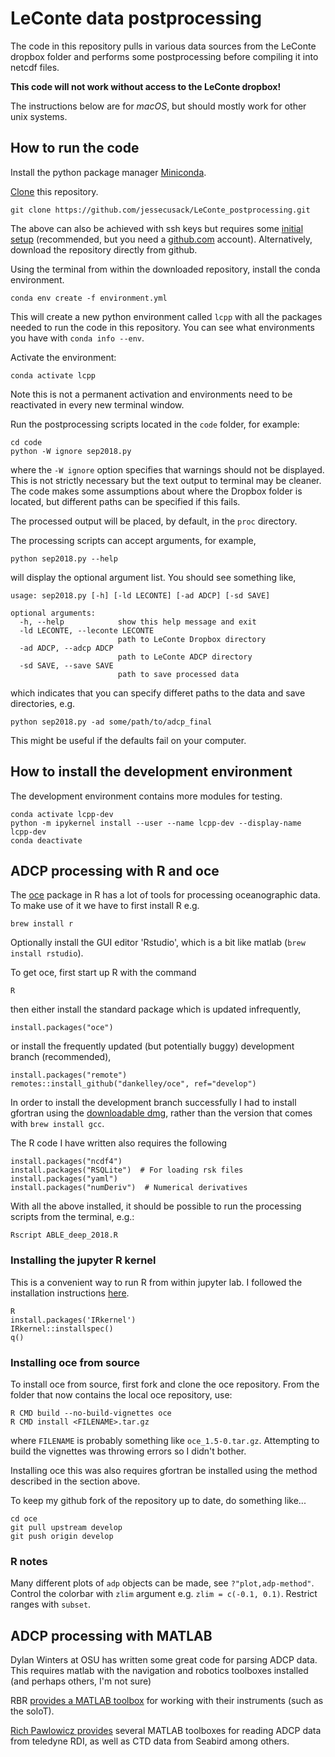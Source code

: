 # LeConte data postprocessing

The code in this repository pulls in various data sources from the LeConte
dropbox folder and performs some postprocessing before compiling it into 
netcdf files. 

**This code will not work without access to the LeConte dropbox!**

The instructions below are for _macOS_, but should mostly work for other unix systems. 

## How to run the code

Install the python package manager [Miniconda](https://docs.conda.io/en/latest/miniconda.html).


[Clone](https://git-scm.com/book/en/v2/Git-Basics-Getting-a-Git-Repository) this repository.
```
git clone https://github.com/jessecusack/LeConte_postprocessing.git
```
The above can also be achieved with ssh keys but requires some [initial setup](https://jdblischak.github.io/2014-09-18-chicago/novice/git/05-sshkeys.html) (recommended, but you need a [github.com](github.com) account). Alternatively, download the repository directly from github.

Using the terminal from within the downloaded repository, install the conda environment.
```
conda env create -f environment.yml
```
This will create a new python environment called `lcpp` with all the packages needed to run the code in this repository. You can see what environments you have with `conda info --env`.

Activate the environment: 
```
conda activate lcpp
```
Note this is not a permanent activation and environments need to be reactivated in every new terminal window.

Run the postprocessing scripts located in the `code` folder, for example:
```
cd code
python -W ignore sep2018.py
```

where the `-W ignore` option specifies that warnings should not be displayed. This is not strictly necessary but the text output to terminal may be cleaner. The code makes some assumptions about where the Dropbox folder is located, but different paths can be specified if this fails. 

The processed output will be placed, by default, in the `proc` directory. 

The processing scripts can accept arguments, for example,
```
python sep2018.py --help
```
will display the optional argument list. You should see something like,
```
usage: sep2018.py [-h] [-ld LECONTE] [-ad ADCP] [-sd SAVE]

optional arguments:
  -h, --help            show this help message and exit
  -ld LECONTE, --leconte LECONTE
                        path to LeConte Dropbox directory
  -ad ADCP, --adcp ADCP
                        path to LeConte ADCP directory
  -sd SAVE, --save SAVE
                        path to save processed data
```
which indicates that you can specify differet paths to the data and save directories, e.g.
```
python sep2018.py -ad some/path/to/adcp_final
```
This might be useful if the defaults fail on your computer.

<!-- ## How to develop the code

Install the development environment `conda env create -f environment_dev.yml` and look in the `tests` folder. -->

## How to install the development environment

The development environment contains more modules for testing. 

```
conda activate lcpp-dev
python -m ipykernel install --user --name lcpp-dev --display-name lcpp-dev
conda deactivate
```

## ADCP processing with R and oce

The [oce](https://dankelley.github.io/oce/) package in R has a lot of tools for processing oceanographic data. To make use of it we have to first install R e.g.

```
brew install r
```

Optionally install the GUI editor 'Rstudio', which is a bit like matlab (`brew install rstudio`).

To get oce, first start up R with the command

```
R
```

then either install the standard package which is updated infrequently,

```
install.packages("oce")
```

or install the frequently updated (but potentially buggy) development branch (recommended),

```
install.packages("remote")
remotes::install_github("dankelley/oce", ref="develop")
```

In order to install the development branch successfully I had to install gfortran using the [downloadable dmg](https://github.com/fxcoudert/gfortran-for-macOS/releases), rather than the version that comes with `brew install gcc`.

The R code I have written also requires the following

```
install.packages("ncdf4")
install.packages("RSQLite")  # For loading rsk files
install.packages("yaml")
install.packages("numDeriv")  # Numerical derivatives
```

With all the above installed, it should be possible to run the processing scripts from the terminal, e.g.:

```
Rscript ABLE_deep_2018.R
```

### Installing the jupyter R kernel

This is a convenient way to run R from within jupyter lab. I followed the installation instructions [here](https://github.com/IRkernel/IRkernel).

```
R
install.packages('IRkernel')
IRkernel::installspec()
q()
```

### Installing oce from source

To install oce from source, first fork and clone the oce repository. From the folder that now contains the local oce repository, use:

```
R CMD build --no-build-vignettes oce
R CMD install <FILENAME>.tar.gz
```

where `FILENAME` is probably something like `oce_1.5-0.tar.gz`. Attempting to build the vignettes was throwing errors so I didn't bother. 

Installing oce this was also requires gfortran be installed using the method described in the section above.

To keep my github fork of the repository up to date, do something like...

```
cd oce
git pull upstream develop
git push origin develop
```

### R notes

Many different plots of `adp` objects can be made, see `?"plot,adp-method"`. Control the colorbar with `zlim` argument e.g. `zlim = c(-0.1, 0.1)`. Restrict ranges with `subset`.

## ADCP processing with MATLAB

Dylan Winters at OSU has written some great code for parsing ADCP data. This requires matlab with the navigation and robotics toolboxes installed (and perhaps others, I'm not sure)

RBR [provides a MATLAB toolbox](https://rbr-global.com/support/matlab-tools) for working with their instruments (such as the soloT).

[Rich Pawlowicz provides](https://www.eoas.ubc.ca/~rich/) several MATLAB toolboxes for reading ADCP data from teledyne RDI, as well as CTD data from Seabird among others. 
